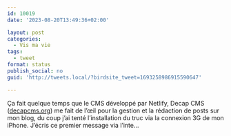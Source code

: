 ```yaml
---
id: 10019
date: '2023-08-20T13:49:36+02:00'

layout: post
categories:
  - Vis ma vie
tags:
  - tweet
format: status
publish_social: no
guid: 'http://tweets.local/?birdsite_tweet=1693258986915590647'

---
```


Ça fait quelque temps que le CMS développé par Netlify, Decap CMS ([decapcms.org](https://decapcms.org)) me fait de l’œil pour la gestion et la rédaction de posts sur mon blog, du coup j’ai tenté l’installation du truc via la connexion 3G de mon iPhone. J’écris ce premier message via l’inte…